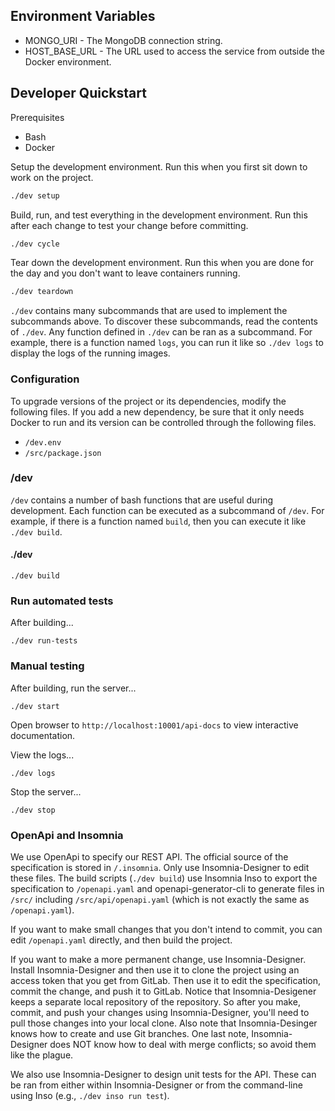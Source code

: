 ## Environment Variables

* MONGO_URI - The MongoDB connection string.
* HOST_BASE_URL - The URL used to access the service from outside the Docker environment.

## Developer Quickstart

Prerequisites

* Bash
* Docker

Setup the development environment.
Run this when you first sit down to work on the project.

```bash
./dev setup
```

Build, run, and test everything in the development environment.
Run this after each change to test your change before committing.

```bash
./dev cycle
```

Tear down the development environment. Run this when you are
done for the day and you don't want to leave containers running.

```bash
./dev teardown
```

`./dev` contains many subcommands that are used to implement the
subcommands above. To discover these subcommands, read the contents
of `./dev`. Any function defined in `./dev` can be ran as a subcommand.
For example, there is a function named `logs`, you can run it like so
`./dev logs` to display the logs of the running images.



### Configuration

To upgrade versions of the project or its dependencies, modify the following files.
If you add a new dependency, be sure that it only needs Docker to run and its
version can be controlled through the following files.

* `/dev.env`
* `/src/package.json`

### /dev

`/dev` contains a number of bash functions that are useful during development.
Each function can be executed as a subcommand of `/dev`. For example,
if there is a function named `build`, then you can execute it like `./dev build`.

#### ./dev

```
./dev build
```

### Run automated tests

After building...

```
./dev run-tests
```

### Manual testing

After building, run the server...

```
./dev start
```

Open browser to `http://localhost:10001/api-docs` to view interactive documentation.

View the logs...

```
./dev logs
```

Stop the server...

```
./dev stop
```

### OpenApi and Insomnia

We use OpenApi to specify our REST API.
The official source of the specification is stored in `/.insomnia`.
Only use Insomnia-Designer to edit these files.
The build scripts (`./dev build`) use Insomnia Inso to export
the specification to `/openapi.yaml` and openapi-generator-cli to generate
files in `/src/` including `/src/api/openapi.yaml` (which is not exactly the
same as `/openapi.yaml`).

If you want to make small changes that you don't intend to commit,
you can edit `/openapi.yaml` directly, and then build the project.

If you want to make a more permanent change, use Insomnia-Designer.
Install Insomnia-Designer and then use it to clone the project
using an access token that you get from GitLab. Then use it to edit
the specification, commit the change, and push it to GitLab.
Notice that Insomnia-Desigener keeps a separate local repository
of the repository. So after you make, commit, and push your changes
using Insomnia-Designer, you'll need to pull those changes into your
local clone. Also note that Insomnia-Desinger knows how to create
and use Git branches. One last note, Insomnia-Designer does NOT know
how to deal with merge conflicts; so avoid them like the plague.

We also use Insomnia-Designer to design unit tests for the API.
These can be ran from either within Insomnia-Designer or from
the command-line using Inso (e.g., `./dev inso run test`).

